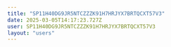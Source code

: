 ```yaml
---
title: "SP11H40DG9JR5NTCZZZK91H7HRJYX7BRTQCXT57V3"
date: 2025-03-05T14:17:23.727Z
user: SP11H40DG9JR5NTCZZZK91H7HRJYX7BRTQCXT57V3
layout: "users"
---
```

    